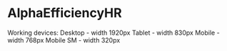 # AlphaEfficiencyHR

Working devices:
Desktop - width 1920px
Tablet - width 830px
Mobile - width 768px
Mobile SM - width 320px
